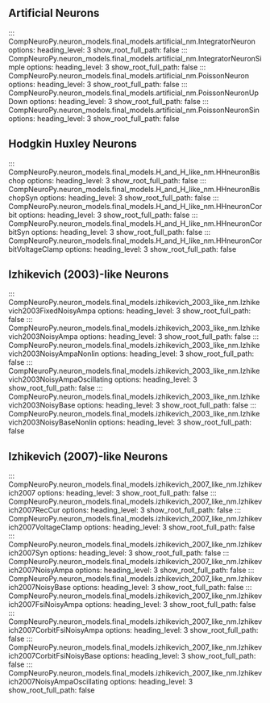## Artificial Neurons
::: CompNeuroPy.neuron_models.final_models.artificial_nm.IntegratorNeuron
    options:
        heading_level: 3
        show_root_full_path: false
::: CompNeuroPy.neuron_models.final_models.artificial_nm.IntegratorNeuronSimple
    options:
        heading_level: 3
        show_root_full_path: false
::: CompNeuroPy.neuron_models.final_models.artificial_nm.PoissonNeuron
    options:
        heading_level: 3
        show_root_full_path: false
::: CompNeuroPy.neuron_models.final_models.artificial_nm.PoissonNeuronUpDown
    options:
        heading_level: 3
        show_root_full_path: false
::: CompNeuroPy.neuron_models.final_models.artificial_nm.PoissonNeuronSin
    options:
        heading_level: 3
        show_root_full_path: false

## Hodgkin Huxley Neurons
::: CompNeuroPy.neuron_models.final_models.H_and_H_like_nm.HHneuronBischop
    options:
        heading_level: 3
        show_root_full_path: false
::: CompNeuroPy.neuron_models.final_models.H_and_H_like_nm.HHneuronBischopSyn
    options:
        heading_level: 3
        show_root_full_path: false
::: CompNeuroPy.neuron_models.final_models.H_and_H_like_nm.HHneuronCorbit
    options:
        heading_level: 3
        show_root_full_path: false
::: CompNeuroPy.neuron_models.final_models.H_and_H_like_nm.HHneuronCorbitSyn
    options:
        heading_level: 3
        show_root_full_path: false
::: CompNeuroPy.neuron_models.final_models.H_and_H_like_nm.HHneuronCorbitVoltageClamp
    options:
        heading_level: 3
        show_root_full_path: false

## Izhikevich (2003)-like Neurons
::: CompNeuroPy.neuron_models.final_models.izhikevich_2003_like_nm.Izhikevich2003FixedNoisyAmpa
    options:
        heading_level: 3
        show_root_full_path: false
::: CompNeuroPy.neuron_models.final_models.izhikevich_2003_like_nm.Izhikevich2003NoisyAmpa
    options:
        heading_level: 3
        show_root_full_path: false
::: CompNeuroPy.neuron_models.final_models.izhikevich_2003_like_nm.Izhikevich2003NoisyAmpaNonlin
    options:
        heading_level: 3
        show_root_full_path: false
::: CompNeuroPy.neuron_models.final_models.izhikevich_2003_like_nm.Izhikevich2003NoisyAmpaOscillating
    options:
        heading_level: 3
        show_root_full_path: false
::: CompNeuroPy.neuron_models.final_models.izhikevich_2003_like_nm.Izhikevich2003NoisyBase
    options:
        heading_level: 3
        show_root_full_path: false
::: CompNeuroPy.neuron_models.final_models.izhikevich_2003_like_nm.Izhikevich2003NoisyBaseNonlin
    options:
        heading_level: 3
        show_root_full_path: false

## Izhikevich (2007)-like Neurons
::: CompNeuroPy.neuron_models.final_models.izhikevich_2007_like_nm.Izhikevich2007
    options:
        heading_level: 3
        show_root_full_path: false
::: CompNeuroPy.neuron_models.final_models.izhikevich_2007_like_nm.Izhikevich2007RecCur
    options:
        heading_level: 3
        show_root_full_path: false
::: CompNeuroPy.neuron_models.final_models.izhikevich_2007_like_nm.Izhikevich2007VoltageClamp
    options:
        heading_level: 3
        show_root_full_path: false
::: CompNeuroPy.neuron_models.final_models.izhikevich_2007_like_nm.Izhikevich2007Syn
    options:
        heading_level: 3
        show_root_full_path: false
::: CompNeuroPy.neuron_models.final_models.izhikevich_2007_like_nm.Izhikevich2007NoisyAmpa
    options:
        heading_level: 3
        show_root_full_path: false
::: CompNeuroPy.neuron_models.final_models.izhikevich_2007_like_nm.Izhikevich2007NoisyBase
    options:
        heading_level: 3
        show_root_full_path: false
::: CompNeuroPy.neuron_models.final_models.izhikevich_2007_like_nm.Izhikevich2007FsiNoisyAmpa
    options:
        heading_level: 3
        show_root_full_path: false
::: CompNeuroPy.neuron_models.final_models.izhikevich_2007_like_nm.Izhikevich2007CorbitFsiNoisyAmpa
    options:
        heading_level: 3
        show_root_full_path: false
::: CompNeuroPy.neuron_models.final_models.izhikevich_2007_like_nm.Izhikevich2007CorbitFsiNoisyBase
    options:
        heading_level: 3
        show_root_full_path: false
::: CompNeuroPy.neuron_models.final_models.izhikevich_2007_like_nm.Izhikevich2007NoisyAmpaOscillating
    options:
        heading_level: 3
        show_root_full_path: false
